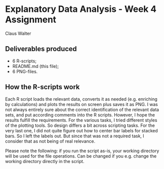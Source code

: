 Explanatory Data Analysis - Week 4 Assignment
=============================================
Claus Walter

Deliverables produced
---------------------
* 6 R-scripts;
* README.md (this file);
* 6 PNG-files.

How the R-scripts work
----------------------
Each R script loads the relevant data, converts it as needed (e.g. enriching by calculations) and plots the results on screen plus saves it as PNG. 
I was not always entirely sure about the correct identification of the relevant data sets, and put according comments into the R scripts. However, 
I hope the results fulfill the requirements. For the various tasks, I tried different styles of the plotting tools. So design differs a bit across
scripting tasks. For the very last one, I did not quite figure out how to center bar labels for stacked bars. So I left the labels out. But
since that was not a required task, I consider that as not being of real relevance.


Please note the following: if you run the script as-is, your working directory will be used for the file operations. Can be changed if you e.g. change the 
working directory directly in the script.